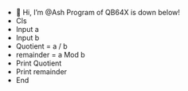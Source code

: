 - 👋 Hi, I’m @Ash Program of QB64X is down below!
- Cls
- Input a
- Input b
- Quotient = a / b
- remainder = a Mod b
- Print Quotient
- Print remainder
- End

<!---
is a ✨ special ✨ repository because its `README.md` (this file) appears on your GitHub profile.
You can click the Preview link to take a look at your changes.
--->
